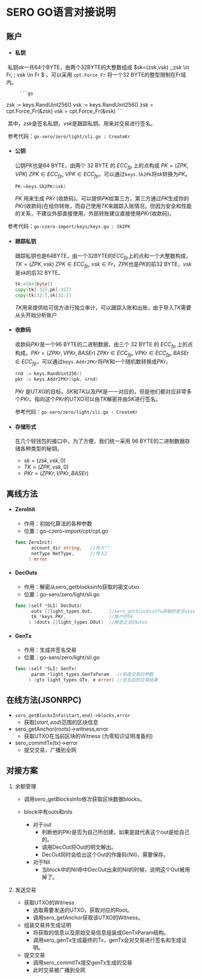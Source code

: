 # SERO GO语言对接说明

## 账户

* #### 私钥

​         私钥$sk$一共64个BYTE，由两个32BYTE的大整数组成 $sk=(zsk,vsk) \;\;zsk \in Fr, \; vsk \in Fr $  。可以采用 `cpt.Force_Fr` 将一个32 BYTE的整型限制在Fr域内。

         ```go
zsk := keys.RandUint256()
vsk := keys.RandUint256()
zsk = cpt.Force_Fr(&zsk)
vsk = cpt.Force_Fr(&vsk)
         ```

​        其中，$zsk$是签名私钥，$vsk$是跟踪私钥。用来对交易进行签名。

​        参考代码：`go-sero/zero/light/sli.go : CreateKr`

* #### 公钥

  公钥$PK$也是64 BYTE，由两个 32 BYTE 的 $ECC_{fp}$ 上的点构成 $PK=(ZPK,VPK)  \; ZPK \in ECC_{fp}, \; VPK \in ECC_{fp}$，可以通过`keys.Sk2Pk`将$sk$转换为$PK$。

  ```go
  PK:=keys.Sk2PK(&sk)
  ```

  $PK$ 用来生成 $PKr$ (收款码)。可以提供$PK$给第三方，第三方通过$PK$生成你的$PKr$(收款码)在给你转账，而自己使用$TK$来跟踪入账情况。但因为安全和性能的关系，不建议外部直接使用，外部转账建议直接使用$PKr$(收款码)。

​        参考代码：`go-czero-import/keys/keys.go : Sk2PK`

* #### 跟踪私钥

  跟踪私钥也是64BYTE，由一个32BYTE的$ECC_{fp}$上的点和一个大整数构成，$TK=(ZPK,vsk) \; ZPK \in ECC_{fp},\; vsk \in Fr$，$ZPK$也是$PK$的前32 BYTE，$vsk$是$sk$的后32 BYTE。

  ```go
  tk:=[64]byte{}
  copy(tk[:32],pk[:32])
  copy(tk[32:],sk[32:])
  ```

  $TK$用来提供给可信方进行独立审计，可以跟踪入账和出账，由于导入$TK$需要从头开始分析账户

* #### 收款码

  收款码$PKr$是一个96 BYTE的二进制数据，由三个 32 BYTE 的 $ECC_{fp}$ 上的点构成。$PKr=(ZPKr,VPKr,BASEr) \; ZPKr \in ECC_{fp}, \; VPKr \in ECC_{fp}, \; BASEr \in ECC_{fp}$，可以通过`keys.Addr2PKr`将$PK$和一个随机数转换成$PKr$。

  ```go
  rnd := keys.RandUint256()
  pkr := keys.Addr2PKr(&pk, &rnd)
  ```

  $PKr$ 是UTXO的目标。$SK$和$TK$以及$PK$是一一对应的，但是他们都对应非常多个$PKr$。指向这个$PKr$的UTXO可以由$TK$解密并由$SK$进行签名。

  参考代码：`go-sero/zero/light/sli.go : CreateKr`

* #### 存储形式

  在几个轻钱包的接口中，为了方便，我们统一采用 96 BYTE的二进制数据存储各种类型的秘钥。

  * $sk=(zsk, vsk, 0)$
  * $TK=(ZPK, vsk, 0)$
  * $PKr=(ZPKr, VPKr, BASEr)$



## 离线方法

* #### ZeroInit

  * 作用：初始化算法的各种参数
  * 位置：go-czero-import/cpt/cpt.go

  ```go
  func ZeroInit(
        account_dir string,   //传入""
        netType NetType,      //传入2
       ) error 
  ```

  

* #### DecOuts

  * 作用：解密从sero_getblocksinfo获取的密文utxo
  * 位置：go-sero/zero/light/sli.go

  ```go
  func (self *SLI) DecOuts(
        outs []light_types.Out,      //sero_getblocksinfo获取的密文utxo
        tk *keys.PKr,                //账户的tk
       ) (douts []light_types.DOut)  //解密之后的utxo
  ```

* #### GenTx

  * 作用：生成并签名交易
  * 位置：go-sero/zero/light/sli.go

  ```go
  func (self *SLI) GenTx(
        param *light_types.GenTxParam   //构造交易的参数
       ) (gtx light_types.GTx, e error) //签名后的交易结果
  ```

  

## 在线方法(JSONRPC)

* `sero_getBlocksInfo(start,end)->blocks,error`
  * 获取$[start,end)$范围的区块信息
* sero_getAnchor(roots)->witness,error
  * 获取UTXO在当前区块的Witness (为零知识证明准备的)
* sero_commitTx(tx)->error
  * 提交交易，广播到全网



## 对接方案

1. 余额管理

   * 调用sero_getBlocksInfo依次获取区块数据blocks。

   * block中有outs和nils
     * 对于out
       * 判断他的PKr是否为自己所创建，如果是就代表这个out是给自己的。
       * 调用DecOut将Out的明文解出。
       * DecOut同时会给出这个Out的作废码(Nil)，需要保存。
     * 对于Nil
       * 当block中的Nil命中DecOut出来的Nil的时候，说明这个Out被用掉了。

2. 发送交易

   * 获取UTXO的Witness
     * 选取需要发送的UTXO，获取对应的Root。
     * 调用sero_getAnchor获取该UTXO的Witness。
   * 组装交易并生成证明
     * 将获取的信息以及原始交易信息组装成GenTxParam结构。
     * 调用sero_genTx生成最终的Tx，genTx会对交易进行签名和生成证明。
   * 提交交易
     * 调用sero_commitTx提交genTx生成的交易
     * 此时交易被广播到全网